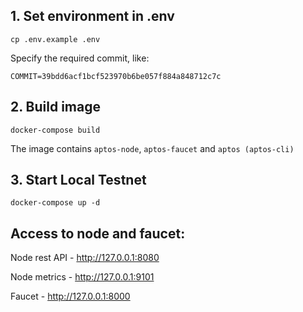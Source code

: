 ## 1. Set environment in .env
```
cp .env.example .env
```
Specify the required commit, like:
```
COMMIT=39bdd6acf1bcf523970b6be057f884a848712c7c
```
## 2. Build image
```
docker-compose build
```
The image contains `aptos-node`, `aptos-faucet` and `aptos (aptos-cli)`
## 3. Start Local Testnet
```
docker-compose up -d
```
## Access to node and faucet:
Node rest API - http://127.0.0.1:8080

Node metrics - http://127.0.0.1:9101

Faucet - http://127.0.0.1:8000